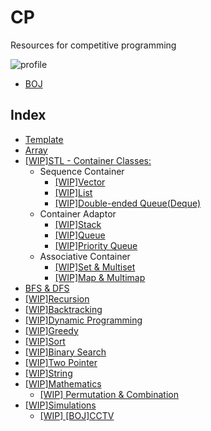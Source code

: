 # CP
Resources for competitive programming

![profile](http://mazassumnida.wtf/api/v2/generate_badge?boj=msjeong)

* [BOJ](https://www.acmicpc.net/user/msjeong)

## Index
* [Template](./template/)
* [Array](./array/)
* [[WIP]STL - Container Classes:](./stl/)
    * Sequence Container
        * [[WIP]Vector](./stl/vector/)
        * [[WIP]List](./stl/list/)
        * [[WIP]Double-ended Queue(Deque)](./stl/deque)
    * Container Adaptor
        * [[WIP]Stack](./stl/stack/)
        * [[WIP]Queue](./stl/queue/)
        * [[WIP]Priority Queue](./stl/priority_queue_heap)
    * Associative Container
        * [[WIP]Set & Multiset](./stl/set/)
        * [[WIP]Map & Multimap](./stl/map/)
* [BFS & DFS](./bfs_dfs/)
* [[WIP]Recursion](./recursion/)
* [[WIP]Backtracking](./backtracking)
* [[WIP]Dynamic Programming](./dp/)
* [[WIP]Greedy](./greedy/)
* [[WIP]Sort](./sort/)
* [[WIP]Binary Search](./binary_search)
* [[WIP]Two Pointer](./two_pointer/)
* [[WIP]String](./string/)
* [[WIP]Mathematics](./math/)
	* [[WIP] Permutation & Combination](#)
* [[WIP]Simulations](./simulation)
	* [[WIP] [BOJ]CCTV](#)
